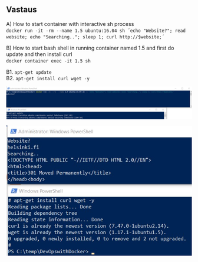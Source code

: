 ## Vastaus

A) How to start container with interactive sh process  
`docker run -it -rm --name 1.5 ubuntu:16.04 sh ´echo "Website?"; read website; echo "Searching.."; sleep 1; curl http://$website;´`

B) How to start bash shell in running container named 1.5 and first do update and then install curl  
`docker container exec -it 1.5 sh`

B1. `apt-get update`  
B2. `apt-get install curl wget -y`


![](/images/1.5_a.jpg)


![](/images/1.5_b.jpg)
